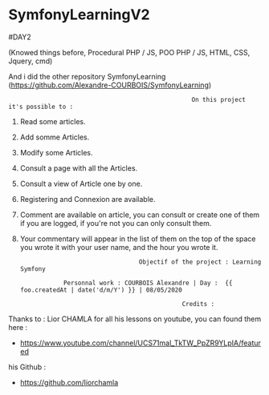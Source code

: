 # SymfonyLearningV2

#DAY2

(Knowed things before, Procedural PHP / JS, POO PHP / JS, HTML, CSS, Jquery, cmd)

And i did the other repository SymfonyLearning (https://github.com/Alexandre-COURBOIS/SymfonyLearning)

                                                       On this project it's possible to : 
                                                       

1) Read some articles.

2) Add somme Articles.

3) Modify some Articles.

4) Consult a page with all the Articles.

5) Consult a view of Article one by one.

6) Registering and Connexion are available.

7) Comment are available on article, you can consult or create one of them if you are logged, if you're not you can only consult them.

8) Your commentary will appear in the list of them on the top of the space you wrote it with your user name, and the hour you wrote it.


                                        Objectif of the project : Learning Symfony

                   Personnal work : COURBOIS Alexandre | Day :  {{ foo.createdAt | date('d/m/Y') }} | 08/05/2020

                                                    Credits : 
                                                    
Thanks to : Lior CHAMLA for all his lessons on youtube, you can found them here : 

- https://www.youtube.com/channel/UCS71mal_TkTW_PpZR9YLpIA/featured

his Github : 

- https://github.com/liorchamla
